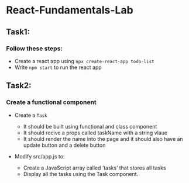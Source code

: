 # React-Fundamentals-Lab

## Task1: 

### Follow these steps:

* Create a react app using `npx create-react-app todo-list`
* Write `npm start` to run the react app 



## Task2:
### Create a functional component 

* Create a `Task` 
    * It should be built using functional and class component
    * It should recive a props called taskName with a string vlaue 
    * It should render the name into the page and it should also have an update button and a delete button

* Modify src/app.js to:
    * Create a JavaScript array called ‘tasks’ that stores all tasks
    * Display all the tasks using the Task component.

